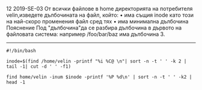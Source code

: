 12 2019-SE-03
От всички файлове в home директорията на потребителя velin,изведете дълбочината на файл, който:
• има същия inode като този на най-скоро променения файл сред тях
• има минимална дълбочина Пояснение Под "дълбочина"да се разбира дълбочина в дървото на файловата система: например /foo/bar/baz има дълбочина 3.

---
```
#!/bin/bash

inode=$(find /home/velin -printf "%i %C@ \n"| sort -n -t ' ' -k 2 | tail -1| cut -d ' ' -f1)

find home/velin -inum $inode -printf '%P %d\n' | sort -n -t ' ' -k2 | head -1
```
